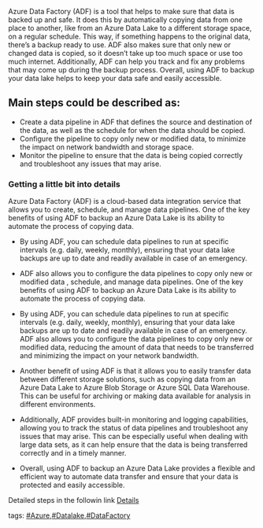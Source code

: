 Azure Data Factory (ADF) is a tool that helps to make sure that data is backed up and safe. It does this by automatically copying data from one place to another, like from an Azure Data Lake to a different storage space, on a regular schedule. This way, if something happens to the original data, there’s a backup ready to use. ADF also makes sure that only new or changed data is copied, so it doesn’t take up too much space or use too much internet. Additionally, ADF can help you track and fix any problems that may come up during the backup process. Overall, using ADF to backup your data lake helps to keep your data safe and easily accessible.

## Main steps could be described as:
- Create a data pipeline in ADF that defines the source and destination of the data, as well as the schedule for when the data should be copied.
- Configure the pipeline to copy only new or modified data, to minimize the impact on network bandwidth and storage space.
- Monitor the pipeline to ensure that the data is being copied correctly and troubleshoot any issues that may arise.
### Getting a little bit into details
Azure Data Factory (ADF) is a cloud-based data integration service that allows you to create, schedule, and manage data pipelines. One of the key benefits of using ADF to backup an Azure Data Lake is its ability to automate the process of copying data.

- By using ADF, you can schedule data pipelines to run at specific intervals (e.g. daily, weekly, monthly), ensuring that your data lake backups are up to date and readily available in case of an emergency.

- ADF also allows you to configure the data pipelines to copy only new or modified data , schedule, and manage data pipelines. One of the key benefits of using ADF to backup an Azure Data Lake is its ability to automate the process of copying data.
- By using ADF, you can schedule data pipelines to run at specific intervals (e.g. daily, weekly, monthly), ensuring that your data lake backups are up to date and readily available in case of an emergency.
 ADF also allows you to configure the data pipelines to copy only new or modified data, reducing the amount of data that needs to be transferred and minimizing the impact on your network bandwidth.
- Another benefit of using ADF is that it allows you to easily transfer data between different storage solutions, such as copying data from an Azure Data Lake to Azure Blob Storage or Azure SQL Data Warehouse. This can be useful for archiving or making data available for analysis in different environments.
- Additionally, ADF provides built-in monitoring and logging capabilities, allowing you to track the status of data pipelines and troubleshoot any issues that may arise. This can be especially useful when dealing with large data sets, as it can help ensure that the data is being transferred correctly and in a timely manner.
- Overall, using ADF to backup an Azure Data Lake provides a flexible and efficient way to automate data transfer and ensure that your data is protected and easily accessible.


Detailed steps in the followin link [Details]

[Details]: https://cloudblogs.microsoft.com/industry-blog/en-gb/technetuk/2021/08/17/backup-your-data-lake-using-azure-data-factory-metadata-copy-activity/#:~:text=Prerequisites.%20One%20Azure%20SQL%20Database%20to%20host%20the,and%20deep%20technical%20engagements%20with%20customers.%20Learn%20more
tags: [#Azure](),[#Datalake](),[#DataFactory]()
